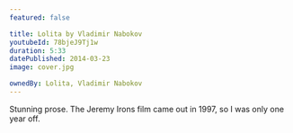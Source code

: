 ```yaml
---
featured: false

title: Lolita by Vladimir Nabokov
youtubeId: 78bjeJ9Tj1w
duration: 5:33
datePublished: 2014-03-23
image: cover.jpg

ownedBy: Lolita, Vladimir Nabokov
---
```


Stunning prose. The Jeremy Irons film came out in 1997, so I was only one year off.
